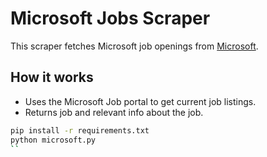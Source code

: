 # Microsoft Jobs Scraper

This scraper fetches Microsoft job openings from [Microsoft](https://jobs.careers.microsoft.com/global/en/search?l=en_us&pg=2&pgSz=20&o=Relevance).

## How it works

- Uses the Microsoft Job portal to get current job listings.
- Returns job and relevant info about the job.

```bash
pip install -r requirements.txt
python microsoft.py
``